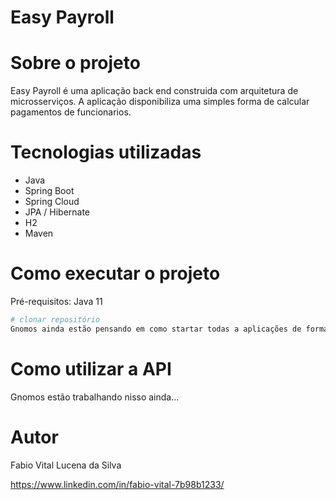 # Easy Payroll

# Sobre o projeto
Easy Payroll é uma aplicação back end construida com arquitetura de microsserviços. A aplicação disponibiliza uma simples forma de calcular pagamentos de funcionarios.

# Tecnologias utilizadas
- Java
- Spring Boot
- Spring Cloud
- JPA / Hibernate
- H2
- Maven

# Como executar o projeto

Pré-requisitos: Java 11

```bash
# clonar repositório
Gnomos ainda estão pensando em como startar todas a aplicações de forma facil...
```

# Como utilizar a API

Gnomos estão trabalhando nisso ainda...

# Autor

Fabio Vital Lucena da Silva

https://www.linkedin.com/in/fabio-vital-7b98b1233/
